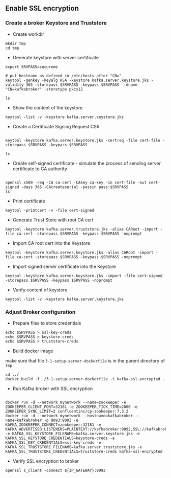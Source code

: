 ## Enable SSL encryption

### Create a broker Keystore and Truststore

* Create workdir

```text
mkdir tmp
cd tmp
```

* Generate keystore with server certificate

```text
export SRVPASS=secureme

# put hostname as defined in /etc/hosts after "CN="
keytool -genkey -keyalg RSA -keystore kafka.server.keystore.jks -validity 365 -storepass $SRVPASS -keypass $SRVPASS  -dname "CN=kafkabroker" -storetype pkcs12

ls
```

* Show the content of the keystore

```text
keytool -list -v -keystore kafka.server.keystore.jks
```

* Create a Certificate Signing Request CSR

```text

keytool -keystore kafka.server.keystore.jks -certreq -file cert-file -storepass $SRVPASS -keypass $SRVPASS

ls

```


* Create self-signed certificate - simulate the process of sending server certificate to CA authority

```text

openssl x509 -req -CA ca-cert -CAkey ca-key -in cert-file -out cert-signed -days 365 -CAcreateserial -passin pass:$SRVPASS
ls

```

* Print certificate

```text
keytool -printcert -v -file cert-signed

```

* Generate Trust Store with root CA cert

```text
keytool -keystore kafka.server.truststore.jks -alias CARoot -import -file ca-cert -storepass $SRVPASS -keypass $SRVPASS -noprompt

```

* Import CA root cert into the Keystore

```text
keytool -keystore kafka.server.keystore.jks -alias CARoot -import -file ca-cert -storepass $SRVPASS -keypass $SRVPASS -noprompt
```

* Import signed server certificate into the Keystore

```text
keytool -keystore kafka.server.keystore.jks -import -file cert-signed -storepass $SRVPASS -keypass $SRVPASS -noprompt

```

* Verify content of keystore
```text
keytool -list -v -keystore kafka.server.keystore.jks

```

### Adjust Broker configuration  

* Prepare files to store credentials

```text
echo $SRVPASS > ssl-key-creds
echo $SRVPASS > keystore-creds
echo $SRVPASS > truststore-creds
```

* Build docker image

make sure that file `3-1-setup-server-dockerfile` is in the parent directory of `tmp` 

```text
cd ../
docker build -f ./3-1-setup-server-dockerfile -t kafka-ssl-encrypted .

```

* Run Kafka broker with SSL encryption

```text

docker run -d --network mynetwork --name=zookeeper -e ZOOKEEPER_CLIENT_PORT=32181 -e ZOOKEEPER_TICK_TIME=2000 -e ZOOKEEPER_SYNC_LIMIT=2 confluentinc/cp-zookeeper:7.3.2
docker run -d --network mynetwork --hostname=kafkabroker --name=kafkabroker -p 9093:9093 -e KAFKA_ZOOKEEPER_CONNECT=zookeeper:32181 -e KAFKA_ADVERTISED_LISTENERS=PLAINTEXT://kafkabroker:9092,SSL://kafkabroker:9093 -e KAFKA_SSL_KEYSTORE_FILENAME=kafka.server.keystore.jks -e KAFKA_SSL_KEYSTORE_CREDENTIALS=keystore-creds -e KAFKA_SSL_KEY_CREDENTIALS=ssl-key-creds -e KAFKA_SSL_TRUSTSTORE_FILENAME=kafka.server.truststore.jks -e KAFKA_SSL_TRUSTSTORE_CREDENTIALS=truststore-creds kafka-ssl-encrypted

```

* Verify SSL encryption to broker

```text
openssl s_client -connect ${IP_GATEWAY}:9093
```
